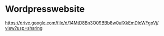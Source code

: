 # Wordpresswebsite
https://drive.google.com/file/d/14MtD8Bn3O09BBb8w0ufXkEmDIoWFgpVj/view?usp=sharing
